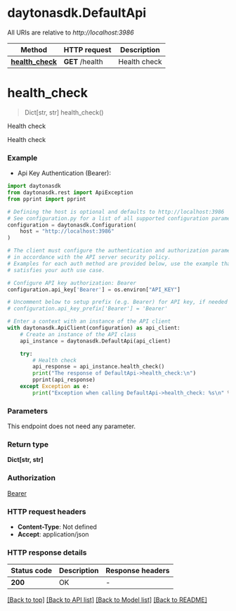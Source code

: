 # daytonasdk.DefaultApi

All URIs are relative to *http://localhost:3986*

Method | HTTP request | Description
------------- | ------------- | -------------
[**health_check**](DefaultApi.md#health_check) | **GET** /health | Health check


# **health_check**
> Dict[str, str] health_check()

Health check

Health check

### Example

* Api Key Authentication (Bearer):

```python
import daytonasdk
from daytonasdk.rest import ApiException
from pprint import pprint

# Defining the host is optional and defaults to http://localhost:3986
# See configuration.py for a list of all supported configuration parameters.
configuration = daytonasdk.Configuration(
    host = "http://localhost:3986"
)

# The client must configure the authentication and authorization parameters
# in accordance with the API server security policy.
# Examples for each auth method are provided below, use the example that
# satisfies your auth use case.

# Configure API key authorization: Bearer
configuration.api_key['Bearer'] = os.environ["API_KEY"]

# Uncomment below to setup prefix (e.g. Bearer) for API key, if needed
# configuration.api_key_prefix['Bearer'] = 'Bearer'

# Enter a context with an instance of the API client
with daytonasdk.ApiClient(configuration) as api_client:
    # Create an instance of the API class
    api_instance = daytonasdk.DefaultApi(api_client)

    try:
        # Health check
        api_response = api_instance.health_check()
        print("The response of DefaultApi->health_check:\n")
        pprint(api_response)
    except Exception as e:
        print("Exception when calling DefaultApi->health_check: %s\n" % e)
```



### Parameters

This endpoint does not need any parameter.

### Return type

**Dict[str, str]**

### Authorization

[Bearer](../README.md#Bearer)

### HTTP request headers

 - **Content-Type**: Not defined
 - **Accept**: application/json

### HTTP response details

| Status code | Description | Response headers |
|-------------|-------------|------------------|
**200** | OK |  -  |

[[Back to top]](#) [[Back to API list]](../README.md#documentation-for-api-endpoints) [[Back to Model list]](../README.md#documentation-for-models) [[Back to README]](../README.md)

